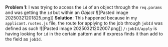 __Problem 1__: I was trying to access the `id` of an object through the `req.params` and was getting the `id` but within an _Object_ 
![[Pasted image 20250321201825.png]]
__Solution__: This happened because in my `applicant.ruotes.js` file, the route for applying to the job through `jobId` was defined as such
![[Pasted image 20250321202007.png]]
`/:jobId/apply` is having looking for `id` in the certain pattern and if express finds it than add to the field as `jobId`. 